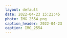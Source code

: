 ```yaml
---
layout: default
date: 2022-04-23 15:21:45
photo: IMG_2554.png
caption_header: 2022-04-23
caption: IMG_2554
---
```


